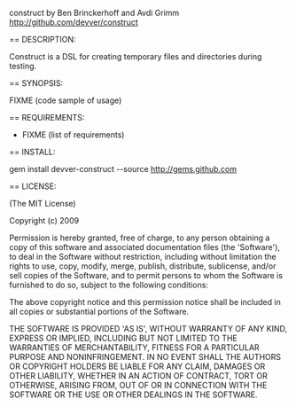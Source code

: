 construct
    by Ben Brinckerhoff and Avdi Grimm
    http://github.com/devver/construct

== DESCRIPTION:

Construct is a DSL for creating temporary files and directories during testing.

== SYNOPSIS:

   FIXME (code sample of usage)

== REQUIREMENTS:

* FIXME (list of requirements)

== INSTALL:

gem install devver-construct --source http://gems.github.com

== LICENSE:

(The MIT License)

Copyright (c) 2009

Permission is hereby granted, free of charge, to any person obtaining
a copy of this software and associated documentation files (the
'Software'), to deal in the Software without restriction, including
without limitation the rights to use, copy, modify, merge, publish,
distribute, sublicense, and/or sell copies of the Software, and to
permit persons to whom the Software is furnished to do so, subject to
the following conditions:

The above copyright notice and this permission notice shall be
included in all copies or substantial portions of the Software.

THE SOFTWARE IS PROVIDED 'AS IS', WITHOUT WARRANTY OF ANY KIND,
EXPRESS OR IMPLIED, INCLUDING BUT NOT LIMITED TO THE WARRANTIES OF
MERCHANTABILITY, FITNESS FOR A PARTICULAR PURPOSE AND NONINFRINGEMENT.
IN NO EVENT SHALL THE AUTHORS OR COPYRIGHT HOLDERS BE LIABLE FOR ANY
CLAIM, DAMAGES OR OTHER LIABILITY, WHETHER IN AN ACTION OF CONTRACT,
TORT OR OTHERWISE, ARISING FROM, OUT OF OR IN CONNECTION WITH THE
SOFTWARE OR THE USE OR OTHER DEALINGS IN THE SOFTWARE.
